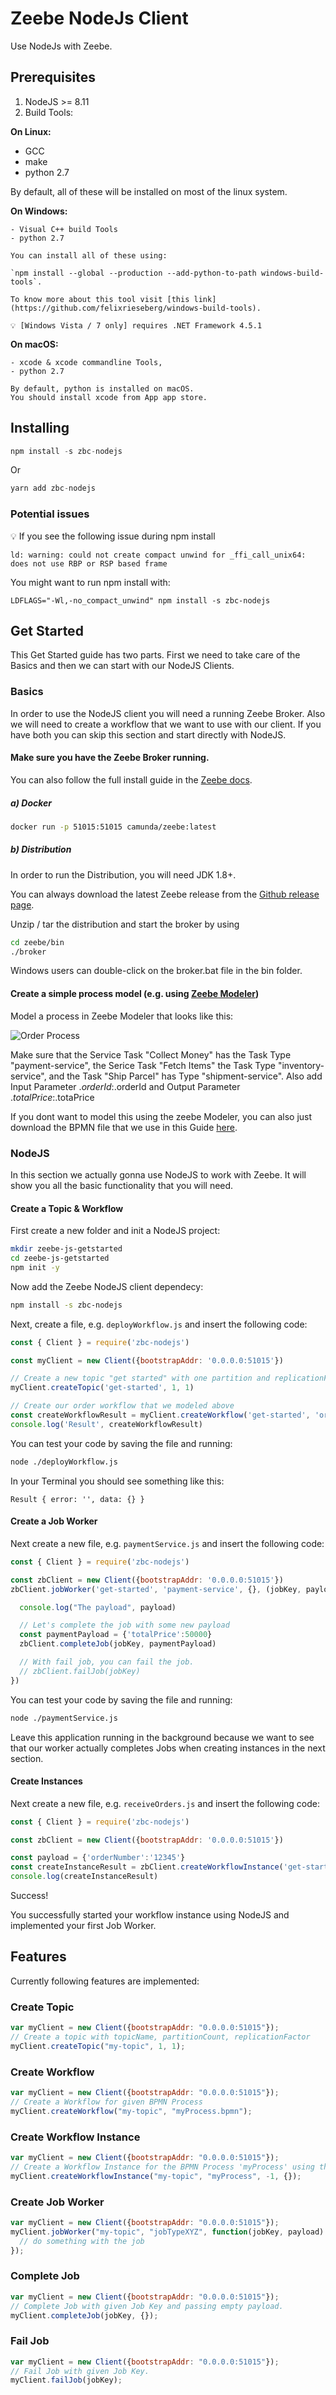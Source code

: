 # Zeebe NodeJs Client

Use NodeJs with Zeebe.

## Prerequisites

1. NodeJS >= 8.11
1. Build Tools:

  **On Linux:**

  - GCC
  - make
  - python 2.7

  By default, all of these will be installed on most of the linux system.

  **On Windows:**

    - Visual C++ build Tools
    - python 2.7

    You can install all of these using:

    `npm install --global --production --add-python-to-path windows-build-tools`.

    To know more about this tool visit [this link](https://github.com/felixrieseberg/windows-build-tools).

    💡 [Windows Vista / 7 only] requires .NET Framework 4.5.1

  **On macOS:**

    - xcode & xcode commandline Tools,
    - python 2.7

    By default, python is installed on macOS.
    You should install xcode from App app store.

## Installing

```js
npm install -s zbc-nodejs
```

Or

```js
yarn add zbc-nodejs
```

### Potential issues

💡 If you see the following issue during npm install
```
ld: warning: could not create compact unwind for _ffi_call_unix64: does not use RBP or RSP based frame
```
You might want to run npm install with:
```
LDFLAGS="-Wl,-no_compact_unwind" npm install -s zbc-nodejs
```

## Get Started

This Get Started guide has two parts. First we need to take care of the Basics and then we can start with our NodeJS Clients.

### Basics
In order to use the NodeJS client you will need a running Zeebe Broker.
Also we will need to create a workflow that we want to use with our client.
If you have both you can skip this section and start directly with NodeJS.

#### Make sure you have the Zeebe Broker running.
You can also follow the full install guide in the [Zeebe docs](https://docs.zeebe.io/introduction/install.html#install).

##### a) Docker
```sh
docker run -p 51015:51015 camunda/zeebe:latest
```

##### b) Distribution

In order to run the Distribution, you will need JDK 1.8+.

You can always download the latest Zeebe release from the [Github release page](https://github.com/zeebe-io/zeebe/releases).

Unzip / tar the distribution and start the broker by using
```sh
cd zeebe/bin
./broker
```

Windows users can double-click on the broker.bat file in the bin folder.

#### Create a simple process model (e.g. using [Zeebe Modeler](https://github.com/zeebe-io/zeebe-modeler))

Model a process in Zeebe Modeler that looks like this:

![Order Process](./examples/zeebe-js-getstarted/order-process.png)

Make sure that the Service Task "Collect Money" has the Task Type "payment-service", the Serice Task "Fetch Items" the Task Type "inventory-service", and the Task "Ship Parcel" has Type "shipment-service".
Also add Input Parameter $.orderId:$.orderId and Output Parameter $.totalPrice:$.totaPrice

If you dont want to model this using the zeebe Modeler, you can also just download the BPMN file that we use in this Guide [here](./examples/zeebe-js-getstarted/order-process.bpmn).

### NodeJS

In this section we actually gonna use NodeJS to work with Zeebe.
It will show you all the basic functionality that you will need.

#### Create a Topic & Workflow

First create a new folder and init a NodeJS project:
```sh
mkdir zeebe-js-getstarted
cd zeebe-js-getstarted
npm init -y
```

Now add the Zeebe NodeJS client dependecy:
```sh
npm install -s zbc-nodejs
```

Next, create a file, e.g. `deployWorkflow.js` and insert the following code:

```js
const { Client } = require('zbc-nodejs')

const myClient = new Client({bootstrapAddr: '0.0.0.0:51015'})

// Create a new topic "get started" with one partition and replicationFactor 1
myClient.createTopic('get-started', 1, 1)

// Create our order workflow that we modeled above
const createWorkflowResult = myClient.createWorkflow('get-started', 'order-process.bpmn')
console.log('Result', createWorkflowResult)
```

You can test your code by saving the file and running:
```sh
node ./deployWorkflow.js
```

In your Terminal you should see something like this:
```
Result { error: '', data: {} }
```

#### Create a Job Worker

Next create a new file, e.g. `paymentService.js` and insert the following code:

```js
const { Client } = require('zbc-nodejs')

const zbClient = new Client({bootstrapAddr: '0.0.0.0:51015'})
zbClient.jobWorker('get-started', 'payment-service', {}, (jobKey, payload) => {

  console.log("The payload", payload)

  // Let's complete the job with some new payload
  const paymentPayload = {'totalPrice':50000}
  zbClient.completeJob(jobKey, paymentPayload)

  // With fail job, you can fail the job.
  // zbClient.failJob(jobKey)
})
```

You can test your code by saving the file and running:
```sh
node ./paymentService.js
```

Leave this application running in the background because we want to see that our worker actually completes Jobs when creating instances in the next section.

#### Create Instances

Next create a new file, e.g. `receiveOrders.js` and insert the following code:

```js
const { Client } = require('zbc-nodejs')

const zbClient = new Client({bootstrapAddr: '0.0.0.0:51015'})

const payload = {'orderNumber':'12345'}
const createInstanceResult = zbClient.createWorkflowInstance('get-started', 'orderProcess', zbClient.LatestVersion, payload)
console.log(createInstanceResult)
```

Success!

You successfully started your workflow instance using NodeJS and implemented your first Job Worker.

<!--- If you got some time, try out to extend your receiveOrders script to actually listen for REST POST requests:

#### Add REST Endpoint for Creating Instances
tbd--->

## Features

Currently following features are implemented:

### Create Topic

```js
var myClient = new Client({bootstrapAddr: "0.0.0.0:51015"});
// Create a topic with topicName, partitionCount, replicationFactor
myClient.createTopic("my-topic", 1, 1);
```

### Create Workflow
```js
var myClient = new Client({bootstrapAddr: "0.0.0.0:51015"});
// Create a Workflow for given BPMN Process
myClient.createWorkflow("my-topic", "myProcess.bpmn");
```

### Create Workflow Instance

```js
var myClient = new Client({bootstrapAddr: "0.0.0.0:51015"});
// Create a Workflow Instance for the BPMN Process 'myProcess' using the latest version (-1) and passing empty payload.
myClient.createWorkflowInstance("my-topic", "myProcess", -1, {});
```

### Create Job Worker

```js
var myClient = new Client({bootstrapAddr: "0.0.0.0:51015"});
myClient.jobWorker("my-topic", "jobTypeXYZ", function(jobKey, payload) {
  // do something with the job
});
```

### Complete Job

```js
var myClient = new Client({bootstrapAddr: "0.0.0.0:51015"});
// Complete Job with given Job Key and passing empty payload.
myClient.completeJob(jobKey, {});
```

### Fail Job

```js
var myClient = new Client({bootstrapAddr: "0.0.0.0:51015"});
// Fail Job with given Job Key.
myClient.failJob(jobKey);
```
